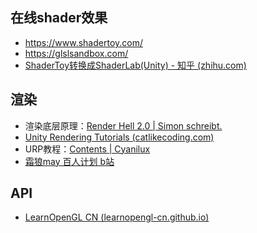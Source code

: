 ## 在线shader效果

- https://www.shadertoy.com/
- https://glslsandbox.com/
- [ShaderToy转换成ShaderLab(Unity) - 知乎 (zhihu.com)](https://zhuanlan.zhihu.com/p/269747994)

## 渲染

- 渲染底层原理：[Render Hell 2.0 | Simon schreibt.](http://simonschreibt.de/gat/renderhell/)
- [Unity Rendering Tutorials (catlikecoding.com)](https://catlikecoding.com/unity/tutorials/rendering/)
- URP教程：[Contents | Cyanilux](https://www.cyanilux.com/contents/)
- [霜狼may 百人计划 b站](https://b23.tv/LdipnWb)
## API

- [LearnOpenGL CN (learnopengl-cn.github.io)](https://learnopengl-cn.github.io/)

